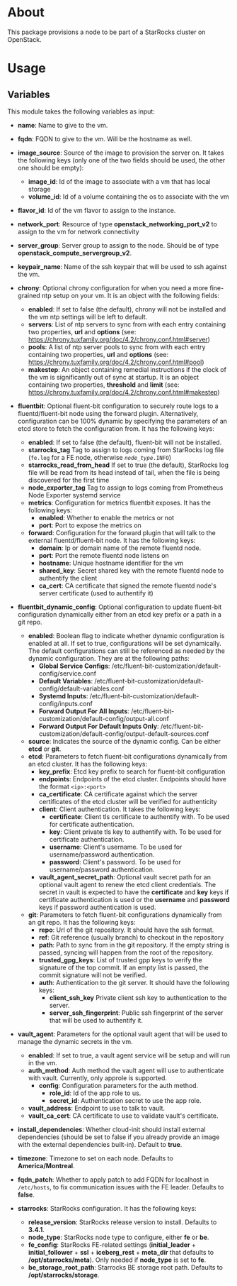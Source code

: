 # About

This package provisions a node to be part of a StarRocks cluster on OpenStack.

# Usage

## Variables

This module takes the following variables as input:

- **name**: Name to give to the vm.

- **fqdn**: FQDN to give to the vm. Will be the hostname as well.

- **image_source**: Source of the image to provision the server on. It takes the following keys (only one of the two fields should be used, the other one should be empty):
  - **image_id**: Id of the image to associate with a vm that has local storage
  - **volume_id**: Id of a volume containing the os to associate with the vm

- **flavor_id**: Id of the vm flavor to assign to the instance. 

- **network_port**: Resource of type **openstack_networking_port_v2** to assign to the vm for network connectivity

- **server_group**: Server group to assign to the node. Should be of type **openstack_compute_servergroup_v2**.

- **keypair_name**: Name of the ssh keypair that will be used to ssh against the vm.

- **chrony**: Optional chrony configuration for when you need a more fine-grained ntp setup on your vm. It is an object with the following fields:
  - **enabled**: If set to false (the default), chrony will not be installed and the vm ntp settings will be left to default.
  - **servers**: List of ntp servers to sync from with each entry containing two properties, **url** and **options** (see: https://chrony.tuxfamily.org/doc/4.2/chrony.conf.html#server)
  - **pools**: A list of ntp server pools to sync from with each entry containing two properties, **url** and **options** (see: https://chrony.tuxfamily.org/doc/4.2/chrony.conf.html#pool)
  - **makestep**: An object containing remedial instructions if the clock of the vm is significantly out of sync at startup. It is an object containing two properties, **threshold** and **limit** (see: https://chrony.tuxfamily.org/doc/4.2/chrony.conf.html#makestep)

- **fluentbit**: Optional fluent-bit configuration to securely route logs to a fluentd/fluent-bit node using the forward plugin. Alternatively, configuration can be 100% dynamic by specifying the parameters of an etcd store to fetch the configuration from. It has the following keys:
  - **enabled**: If set to false (the default), fluent-bit will not be installed.
  - **starrocks_tag** Tag to assign to logs coming from StarRocks log file (`fe.log` for a FE node, otherwise *`node_type`*`.INFO`)
  - **starrocks_read_from_head** If set to true (the default), StarRocks log file will be read from its head instead of tail, when the file is being discovered for the first time
  - **node_exporter_tag** Tag to assign to logs coming from Prometheus Node Exporter systemd service
  - **metrics**: Configuration for metrics fluentbit exposes. It has the following keys:
    - **enabled**: Whether to enable the metrics or not
    - **port**: Port to expose the metrics on
  - **forward**: Configuration for the forward plugin that will talk to the external fluentd/fluent-bit node. It has the following keys:
    - **domain**: Ip or domain name of the remote fluentd node.
    - **port**: Port the remote fluentd node listens on
    - **hostname**: Unique hostname identifier for the vm
    - **shared_key**: Secret shared key with the remote fluentd node to authentify the client
    - **ca_cert**: CA certificate that signed the remote fluentd node's server certificate (used to authentify it)

- **fluentbit_dynamic_config**: Optional configuration to update fluent-bit configuration dynamically either from an etcd key prefix or a path in a git repo.
  - **enabled**: Boolean flag to indicate whether dynamic configuration is enabled at all. If set to true, configurations will be set dynamically. The default configurations can still be referenced as needed by the dynamic configuration. They are at the following paths:
    - **Global Service Configs**: /etc/fluent-bit-customization/default-config/service.conf
    - **Default Variables**: /etc/fluent-bit-customization/default-config/default-variables.conf
    - **Systemd Inputs**: /etc/fluent-bit-customization/default-config/inputs.conf
    - **Forward Output For All Inputs**: /etc/fluent-bit-customization/default-config/output-all.conf
    - **Forward Output For Default Inputs Only**: /etc/fluent-bit-customization/default-config/output-default-sources.conf
  - **source**: Indicates the source of the dynamic config. Can be either **etcd** or **git**.
  - **etcd**: Parameters to fetch fluent-bit configurations dynamically from an etcd cluster. It has the following keys:
    - **key_prefix**: Etcd key prefix to search for fluent-bit configuration
    - **endpoints**: Endpoints of the etcd cluster. Endpoints should have the format `<ip>:<port>`
    - **ca_certificate**: CA certificate against which the server certificates of the etcd cluster will be verified for authenticity
    - **client**: Client authentication. It takes the following keys:
      - **certificate**: Client tls certificate to authentify with. To be used for certificate authentication.
      - **key**: Client private tls key to authentify with. To be used for certificate authentication.
      - **username**: Client's username. To be used for username/password authentication.
      - **password**: Client's password. To be used for username/password authentication.
    - **vault_agent_secret_path**: Optional vault secret path for an optional vault agent to renew the etcd client credentials. The secret in vault is expected to have the **certificate** and **key** keys if certificate authentication is used or the **username** and **password** keys if password authentication is used.
  - **git**: Parameters to fetch fluent-bit configurations dynamically from an git repo. It has the following keys:
    - **repo**: Url of the git repository. It should have the ssh format.
    - **ref**: Git reference (usually branch) to checkout in the repository
    - **path**: Path to sync from in the git repository. If the empty string is passed, syncing will happen from the root of the repository.
    - **trusted_gpg_keys**: List of trusted gpp keys to verify the signature of the top commit. If an empty list is passed, the commit signature will not be verified.
    - **auth**: Authentication to the git server. It should have the following keys:
      - **client_ssh_key** Private client ssh key to authentication to the server.
      - **server_ssh_fingerprint**: Public ssh fingerprint of the server that will be used to authentify it.

- **vault_agent**: Parameters for the optional vault agent that will be used to manage the dynamic secrets in the vm.
  - **enabled**: If set to true, a vault agent service will be setup and will run in the vm.
  - **auth_method**: Auth method the vault agent will use to authenticate with vault. Currently, only approle is supported.
    - **config**: Configuration parameters for the auth method.
      - **role_id**: Id of the app role to us.
      - **secret_id**: Authentication secret to use the app role.
  - **vault_address**: Endpoint to use to talk to vault.
  - **vault_ca_cert**: CA certificate to use to validate vault's certificate.

- **install_dependencies**: Whether cloud-init should install external dependencies (should be set to false if you already provide an image with the external dependencies built-in). Default to **true**.

- **timezone**: Timezone to set on each node. Defaults to **America/Montreal**.

- **fqdn_patch**: Whether to apply patch to add FQDN for localhost in `/etc/hosts`, to fix communication issues with the FE leader. Defaults to **false**.

- **starrocks**: StarRocks configuration. It has the following keys:
  - **release_version**: StarRocks release version to install. Defaults to **3.4.1**.
  - **node_type**: StarRocks node type to configure, either **fe** or **be**.
  - **fe_config**: StarRocks FE-related settings (**initial_leader** + **initial_follower** + **ssl** + **iceberg_rest** + **meta_dir** that defaults to **/opt/starrocks/meta**). Only needed if **node_type** is set to **fe**.
  - **be_storage_root_path**: Starrocks BE storage root path. Defaults to **/opt/starrocks/storage**.
